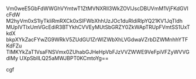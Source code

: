 Vm0weE5GbFdWWGhVYmtwT1ZtMVNXRll3WkZOVlJscDBUVmM1VjFKdGVIcFdW
M2hyVm0xS1IyTkliRmRXCk0xSlFWbXhhUzJOc1duRldiRlpYQ21KV1JqTldh
MUpIVTIxUmVGcEdiR3BTYkhCVVEyMUtSbGRZY0ZkWApTRUpFVmtSS1UxTkdX
bkpXYkZacFYwZG9WRkV5ZUdGU1ZrWlZWbXhLVGdwaVZrbDZWMnhhYTFKdFZu
TlMKYkZaT1VsaFNSVmx0ZUhabGJHeHpVbFJzVVZWWE9VeFpiVFZyWVVGdlMy
UXpSbllLQ25aMWJBPT0KCmtoYg==

cgf